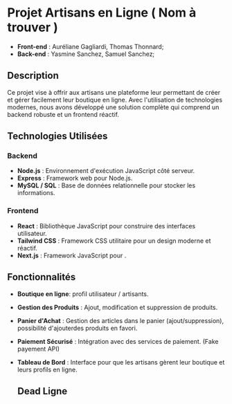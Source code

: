 # Projet Artisans en Ligne ( Nom à trouver ) 

- **Front-end** : Auréliane Gagliardi,  Thomas Thonnard;
- **Back-end** : Yasmine Sanchez,  Samuel Sanchez;

## Description

Ce projet vise à offrir aux artisans une plateforme leur permettant de créer et gérer facilement leur boutique en ligne.
Avec l'utilisation de technologies modernes, nous avons développé une solution complète qui comprend un backend robuste et un frontend réactif.

## Technologies Utilisées

### Backend
- **Node.js** : Environnement d'exécution JavaScript côté serveur.
- **Express** : Framework web pour Node.js.
- **MySQL / SQL** : Base de données relationnelle pour stocker les informations.

### Frontend
- **React** : Bibliothèque JavaScript pour construire des interfaces utilisateur.
- **Tailwind CSS** : Framework CSS utilitaire pour un design moderne et réactif.
- **Next.js** : Framework JavaScript pour .

## Fonctionnalités

- **Boutique en ligne**: profil utilisateur / artisants.
- **Gestion des Produits** : Ajout, modification et suppression de produits.
- **Panier d'Achat** : Gestion des articles dans le panier (ajout/suppression), possibilité d'ajouterdes produits en favori.
- **Paiement Sécurisé** : Intégration avec des services de paiement. (Fake payement API)
- **Tableau de Bord** : Interface pour que les artisans gèrent leur boutique et leurs profils en ligne.

  
  ## Dead Ligne 
